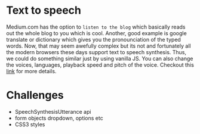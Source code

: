 # Text to speech

Medium.com has the option to `listen to the blog` which basically reads out the whole blog to you which is cool. Another, good example is google translate or dictionary which gives you the pronounciation of the typed words. Now, that may seem awefully complex but its not and fortunately all the modern browsers these days support text to speech synthesis. Thus, we could do something similar just by using vanilla JS.
You can also change the voices, languages, playback speed and pitch of the voice. Checkout this <a href="https://developer.mozilla.org/en-US/docs/Web/API/SpeechSynthesis"> link</a> for more details.



# Challenges

- SpeechSynthesisUtterance api
- form objects dropdown, options etc
- CSS3 styles
